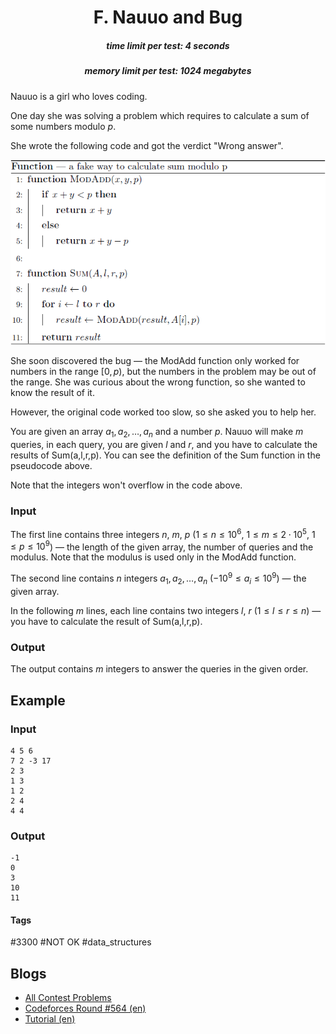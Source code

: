 <h1 style='text-align: center;'> F. Nauuo and Bug</h1>

<h5 style='text-align: center;'>time limit per test: 4 seconds</h5>
<h5 style='text-align: center;'>memory limit per test: 1024 megabytes</h5>

Nauuo is a girl who loves coding.

One day she was solving a problem which requires to calculate a sum of some numbers modulo $p$.

She wrote the following code and got the verdict "Wrong answer".

![](images/97dd915bebb7e04e63bd46d864a55fb4874e4e87.png)

She soon discovered the bug — the ModAdd function only worked for numbers in the range $[0,p)$, but the numbers in the problem may be out of the range. She was curious about the wrong function, so she wanted to know the result of it.

However, the original code worked too slow, so she asked you to help her.

You are given an array $a_1,a_2,\ldots,a_n$ and a number $p$. Nauuo will make $m$ queries, in each query, you are given $l$ and $r$, and you have to calculate the results of Sum(a,l,r,p). You can see the definition of the Sum function in the pseudocode above.

Note that the integers won't overflow in the code above.

### Input

The first line contains three integers $n$, $m$, $p$ ($1 \le n \le 10^6$, $1 \le m \le 2 \cdot 10^5$, $1 \le p \le 10^9$) — the length of the given array, the number of queries and the modulus. Note that the modulus is used only in the ModAdd function.

The second line contains $n$ integers $a_1,a_2,\ldots,a_n$ ($-10^9\le a_i\le10^9$) — the given array.

In the following $m$ lines, each line contains two integers $l$, $r$ ($1\le l\le r\le n$) — you have to calculate the result of Sum(a,l,r,p).

### Output

The output contains $m$ integers to answer the queries in the given order.

## Example

### Input


```text
4 5 6
7 2 -3 17
2 3
1 3
1 2
2 4
4 4
```
### Output


```text
-1
0
3
10
11
```


#### Tags 

#3300 #NOT OK #data_structures 

## Blogs
- [All Contest Problems](../Codeforces_Round_564_(Div._1).md)
- [Codeforces Round #564 (en)](../blogs/Codeforces_Round_564_(en).md)
- [Tutorial (en)](../blogs/Tutorial_(en).md)
